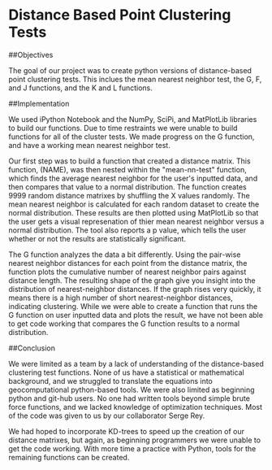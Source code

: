 Distance Based Point Clustering Tests
============

##Objectives

The goal of our project was to create python versions of distance-based point clustering tests. This inclues the mean nearest neighbor test, the G, F, and J functions, and the K and L functions. 

##Implementation

We used iPython Notebook and the NumPy, SciPi, and MatPlotLib libraries to build our functions. Due to time restraints we were unable to build functions for all of the cluster tests. We made progress on the G function, and have a working mean nearest neighbor test.

Our first step was to build a function that created a distance matrix. This function, (NAME), was then nested within the "mean-nn-test" function, which finds the average nearest neighbor for the user's inputted data, and then compares that value to a normal distribution. The function creates 9999 random distance matrixes by shuffling the X values randomly. The mean nearest neighbor is calculated for each random dataset to create the normal distribution. These results are then plotted using MatPlotLib so that the user gets a visual represenation of thier mean nearest neighbor versus a normal distribution. The tool also reports a p value, which tells the user whether or not the results are statistically significant. 

The G function analyzes the data a bit differently. Using the pair-wise nearest neighbor distances for each point from the distance matrix, the function plots the cumulative number of nearest neighbor pairs against distance length. The resulting shape of the graph give you insight into the distribution of nearest-neighbor distances. If the graph rises very quickly, it means there is a high number of short nearest-neighbor distances, indicating clustering. While we were able to create a function that runs the G function on user inputted data and plots the result, we have not been able to get code working that compares the G function results to a normal distribution.

##Conclusion

We were limited as a team by a lack of understanding of the distance-based clustering test functions. None of us have a statistical or mathematical background, and we struggled to translate the equations into geocomputational python-based tools. We were also limited as beginning python and git-hub users. No one had written tools beyond simple brute force functions, and we lacked knowledge of optimization techniques. Most of the code was given to us by our collaborator Serge Rey.

We had hoped to incorporate KD-trees to speed up the creation of our distance matrixes, but again, as beginning programmers we were unable to get the code working. With more time a practice with Python, tools for the remaining functions can be created. 
